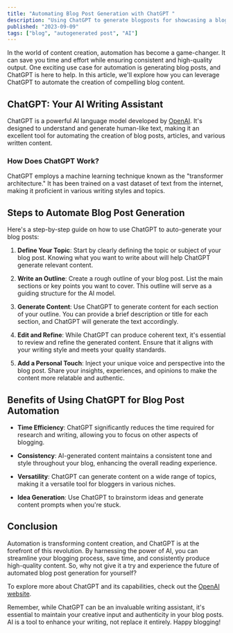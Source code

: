 ```yaml
---
title: "Automating Blog Post Generation with ChatGPT "
description: "Using ChatGPT to generate blogposts for showcasing a blogging platform? Why not."
published: "2023-09-09"
tags: ["blog", "autogenerated post", "AI"]
---
```


In the world of content creation, automation has become a game-changer. It can save you time and effort while ensuring consistent and high-quality output. One exciting use case for automation is generating blog posts, and ChatGPT is here to help. In this article, we'll explore how you can leverage ChatGPT to automate the creation of compelling blog content.

## ChatGPT: Your AI Writing Assistant

ChatGPT is a powerful AI language model developed by [OpenAI](https://www.openai.com). It's designed to understand and generate human-like text, making it an excellent tool for automating the creation of blog posts, articles, and various written content.

### How Does ChatGPT Work?

ChatGPT employs a machine learning technique known as the "transformer architecture." It has been trained on a vast dataset of text from the internet, making it proficient in various writing styles and topics.

## Steps to Automate Blog Post Generation

Here's a step-by-step guide on how to use ChatGPT to auto-generate your blog posts:

1. **Define Your Topic**: Start by clearly defining the topic or subject of your blog post. Knowing what you want to write about will help ChatGPT generate relevant content.

2. **Write an Outline**: Create a rough outline of your blog post. List the main sections or key points you want to cover. This outline will serve as a guiding structure for the AI model.

3. **Generate Content**: Use ChatGPT to generate content for each section of your outline. You can provide a brief description or title for each section, and ChatGPT will generate the text accordingly.

4. **Edit and Refine**: While ChatGPT can produce coherent text, it's essential to review and refine the generated content. Ensure that it aligns with your writing style and meets your quality standards.

5. **Add a Personal Touch**: Inject your unique voice and perspective into the blog post. Share your insights, experiences, and opinions to make the content more relatable and authentic.

## Benefits of Using ChatGPT for Blog Post Automation

- **Time Efficiency**: ChatGPT significantly reduces the time required for research and writing, allowing you to focus on other aspects of blogging.

- **Consistency**: AI-generated content maintains a consistent tone and style throughout your blog, enhancing the overall reading experience.

- **Versatility**: ChatGPT can generate content on a wide range of topics, making it a versatile tool for bloggers in various niches.

- **Idea Generation**: Use ChatGPT to brainstorm ideas and generate content prompts when you're stuck.

## Conclusion

Automation is transforming content creation, and ChatGPT is at the forefront of this revolution. By harnessing the power of AI, you can streamline your blogging process, save time, and consistently produce high-quality content. So, why not give it a try and experience the future of automated blog post generation for yourself?

To explore more about ChatGPT and its capabilities, check out the [OpenAI website](https://www.openai.com/gpt-3/).

Remember, while ChatGPT can be an invaluable writing assistant, it's essential to maintain your creative input and authenticity in your blog posts. AI is a tool to enhance your writing, not replace it entirely. Happy blogging!
